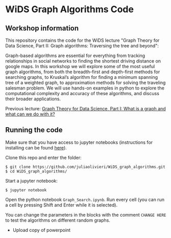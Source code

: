 # WiDS Graph Algorithms Code

## Workshop information

This repository contains the code for the WiDS lecture "Graph Theory for Data Science, Part II: Graph algorithms: Traversing the tree and beyond":

Graph-based algorithms are essential for everything from tracking relationships in social networks to finding the shortest driving distance on google maps. In this workshop we will explore some of the most useful graph algorithms, from both the breadth-first and depth-first methods for searching graphs, to Kruskal’s algorithm for finding a minimum spanning tree of a weighted graph, to approximation methods for solving the traveling salesman problem. We will use hands-on examples in python to explore the computational complexity and accuracy of these algorithms, and discuss their broader applications. 

Previous lecture: [Graph Theory for Data Science, Part I: What is a graph and what can we do with it?](https://www.youtube.com/watch?v=KlzWjdaXYgA&list=PLHAk3jHXWpxI7fHw8m5PhrpSRpR3NIjQo&index=1)

## Running the code

Make sure that you have access to jupyter notebooks (instructions for installing can be found [here](https://jupyter.readthedocs.io/en/latest/install.html)).

Clone this repo and enter the folder:

    $ git clone https://github.com/juliaolivieri/WiDS_graph_algorithms.git
    $ cd WiDS_graph_algorithms/

Start a jupyter notebook:

    $ jupyter notebook

Open the python notebook `Graph_Search.ipynb`. Run every cell (you can run a cell by pressing Shift and Enter while it is selected). 

You can change the parameters in the blocks with the comment `CHANGE HERE` to test the algorithms on different random graphs. 

* Upload copy of powerpoint